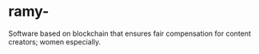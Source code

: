 # ramy-
Software based on blockchain that ensures fair compensation for content creators; women especially.
